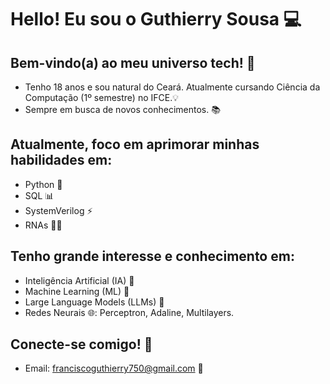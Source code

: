 # Hello! Eu sou o Guthierry Sousa 💻

## Bem-vindo(a) ao meu universo tech! 🚀
- Tenho 18 anos e sou natural do Ceará. Atualmente cursando Ciência da Computação (1º semestre) no IFCE.💡
- Sempre em busca de novos conhecimentos. 📚

## Atualmente, foco em aprimorar minhas habilidades em:
- Python 🐍
- SQL 📊
- SystemVerilog ⚡
- RNAs 👨‍💻

## Tenho grande interesse e conhecimento em:
- Inteligência Artificial (IA) 🧠
- Machine Learning (ML) 🤖
- Large Language Models (LLMs) 💬
- Redes Neurais 🌐: Perceptron, Adaline, Multilayers.

## Conecte-se comigo! 🤝
- Email: franciscoguthierry750@gmail.com 📧


